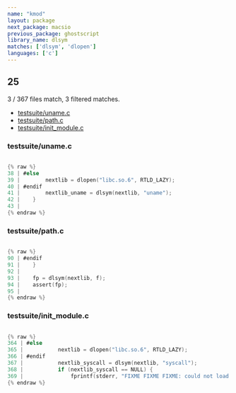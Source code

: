```yaml
---
name: "kmod"
layout: package
next_package: macsio
previous_package: ghostscript
library_name: dlsym
matches: ['dlsym', 'dlopen']
languages: ['c']
---
```

## 25
3 / 367 files match, 3 filtered matches.

 - [testsuite/uname.c](#testsuiteunamec)
 - [testsuite/path.c](#testsuitepathc)
 - [testsuite/init_module.c](#testsuiteinit_modulec)

### testsuite/uname.c

```c

{% raw %}
38 | #else
39 | 		nextlib = dlopen("libc.so.6", RTLD_LAZY);
40 | #endif
41 | 		nextlib_uname = dlsym(nextlib, "uname");
42 | 	}
43 | 
{% endraw %}

```
### testsuite/path.c

```c

{% raw %}
90 | #endif
91 | 	}
92 | 
93 | 	fp = dlsym(nextlib, f);
94 | 	assert(fp);
95 | 
{% endraw %}

```
### testsuite/init_module.c

```c

{% raw %}
364 | #else
365 | 			nextlib = dlopen("libc.so.6", RTLD_LAZY);
366 | #endif
367 | 			nextlib_syscall = dlsym(nextlib, "syscall");
368 | 			if (nextlib_syscall == NULL) {
369 | 				fprintf(stderr, "FIXME FIXME FIXME: could not load syscall symbol: %s\n",
{% endraw %}

```
